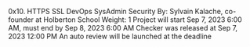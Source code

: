 0x10. HTTPS SSL
DevOps
SysAdmin
Security
 By: Sylvain Kalache, co-founder at Holberton School
 Weight: 1
 Project will start Sep 7, 2023 6:00 AM, must end by Sep 8, 2023 6:00 AM
 Checker was released at Sep 7, 2023 12:00 PM
 An auto review will be launched at the deadline


